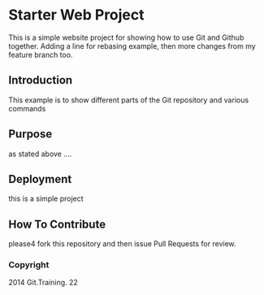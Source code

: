# Starter Web Project

This is a simple website project for
showing how to use Git and Github together.
Adding a line for rebasing example,
then more changes from my feature branch too.


## Introduction 

This example is to show  different parts of 
the Git repository and various commands

## Purpose

as stated above ....

## Deployment

this is a simple project

## How To Contribute

please4 fork this repository and then issue Pull Requests for review.

### Copyright


2014 Git.Training. 22